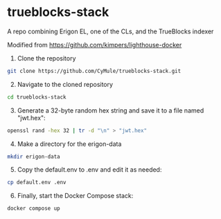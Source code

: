 # trueblocks-stack
A repo combining Erigon EL, one of the CLs, and the TrueBlocks indexer

Modified from https://github.com/kimpers/lighthouse-docker

1. Clone the repository
```bash
git clone https://github.com/CyMule/trueblocks-stack.git
```
2. Navigate to the cloned repository
```bash
cd trueblocks-stack
```

3. Generate a 32-byte random hex string and save it to a file named "jwt.hex":
```bash
openssl rand -hex 32 | tr -d "\n" > "jwt.hex"
```

4. Make a directory for the erigon-data 
```bash
mkdir erigon-data
```

5. Copy the default.env to .env and edit it as needed:
```bash
cp default.env .env
```

6. Finally, start the Docker Compose stack:
```bash
docker compose up
```
